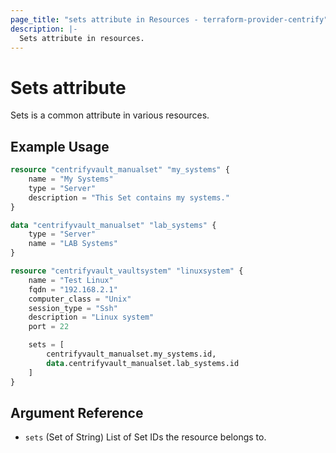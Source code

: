 ```yaml
---
page_title: "sets attribute in Resources - terraform-provider-centrify"
description: |-
  Sets attribute in resources.
---
```


# Sets attribute

Sets is a common attribute in various resources.

## Example Usage

```terraform
resource "centrifyvault_manualset" "my_systems" {
    name = "My Systems"
    type = "Server"
    description = "This Set contains my systems."
}

data "centrifyvault_manualset" "lab_systems" {
    type = "Server"
    name = "LAB Systems"
}

resource "centrifyvault_vaultsystem" "linuxsystem" {
    name = "Test Linux"
    fqdn = "192.168.2.1"
    computer_class = "Unix"
    session_type = "Ssh"
    description = "Linux system"
    port = 22

    sets = [
        centrifyvault_manualset.my_systems.id,
        data.centrifyvault_manualset.lab_systems.id
    ]
}
```

## Argument Reference

- `sets` (Set of String) List of Set IDs the resource belongs to.
